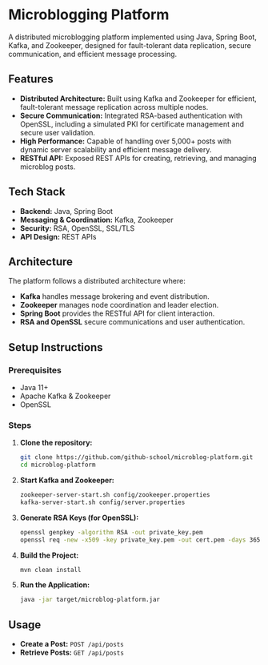 # Microblogging Platform

A distributed microblogging platform implemented using Java, Spring Boot, Kafka, and Zookeeper, designed for fault-tolerant data replication, secure communication, and efficient message processing.

## Features

- **Distributed Architecture:** Built using Kafka and Zookeeper for efficient, fault-tolerant message replication across multiple nodes.
- **Secure Communication:** Integrated RSA-based authentication with OpenSSL, including a simulated PKI for certificate management and secure user validation.
- **High Performance:** Capable of handling over 5,000+ posts with dynamic server scalability and efficient message delivery.
- **RESTful API:** Exposed REST APIs for creating, retrieving, and managing microblog posts.

## Tech Stack

- **Backend:** Java, Spring Boot
- **Messaging & Coordination:** Kafka, Zookeeper
- **Security:** RSA, OpenSSL, SSL/TLS
- **API Design:** REST APIs

## Architecture

The platform follows a distributed architecture where:
- **Kafka** handles message brokering and event distribution.
- **Zookeeper** manages node coordination and leader election.
- **Spring Boot** provides the RESTful API for client interaction.
- **RSA and OpenSSL** secure communications and user authentication.

## Setup Instructions

### Prerequisites
- Java 11+
- Apache Kafka & Zookeeper
- OpenSSL

### Steps
1. **Clone the repository:**
   ```bash
   git clone https://github.com/github-school/microblog-platform.git
   cd microblog-platform
   ```
2. **Start Kafka and Zookeeper:**
   ```bash
   zookeeper-server-start.sh config/zookeeper.properties
   kafka-server-start.sh config/server.properties
   ```
3. **Generate RSA Keys (for OpenSSL):**
   ```bash
   openssl genpkey -algorithm RSA -out private_key.pem
   openssl req -new -x509 -key private_key.pem -out cert.pem -days 365
   ```
4. **Build the Project:**
   ```bash
   mvn clean install
   ```
5. **Run the Application:**
   ```bash
   java -jar target/microblog-platform.jar
   ```

## Usage
- **Create a Post:** `POST /api/posts`
- **Retrieve Posts:** `GET /api/posts`
